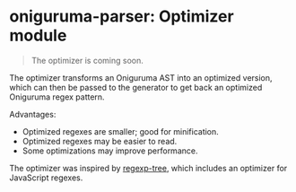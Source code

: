 # oniguruma-parser: Optimizer module

> The optimizer is coming soon.

The optimizer transforms an Oniguruma AST into an optimized version, which can then be passed to the generator to get back an optimized Oniguruma regex pattern.

Advantages:

- Optimized regexes are smaller; good for minification.
- Optimized regexes may be easier to read.
- Some optimizations may improve performance.

The optimizer was inspired by [regexp-tree](https://github.com/DmitrySoshnikov/regexp-tree), which includes an optimizer for JavaScript regexes.
